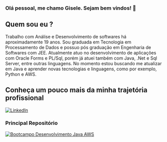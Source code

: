 ### Olá pessoal, me chamo Gisele. Sejam bem vindos! 👋

## Quem sou eu ? 

Trabalho com Análise e Desenvolvimento de softwares há aproximadamente 19 anos. 
Sou graduada em Tecnologia em Processamento de Dados e possuo pós graduação em Engenharia de Softwares com JEE.
Atualmente atuo no desenvolvimento de aplicações com Oracle Forms e PL/Sql, porém já atuei também com Java, .Net e Sql Server, entre outras linguagens.
No momento estou buscando me atualizar em Java e aprender novas tecnologias e linguagens, como por exemplo, Python e AWS. 


## Conheça um pouco mais da minha trajetória profissional

[![LinkedIn](https://img.shields.io/badge/LinkedIn-000?style=for-the-badge&logo=linkedin&logoColor=0E76A8)](https://www.linkedin.com/in/gisele-nair-17024a17/)


### Principal Repositório
[![Bootcampo Desenvolvimento Java AWS](https://github-readme-stats.vercel.app/api/pin/?username=giselenrc&repo=dio.desenvolvimento.java.aws.cloud&bg_color=000&border_color=30A3DC&show_icons=true&icon_color=30A3DC&title_color=E94D5F&text_color=FFF)](https://github.com/CientistaPY/dio-curso-git-github.git)



